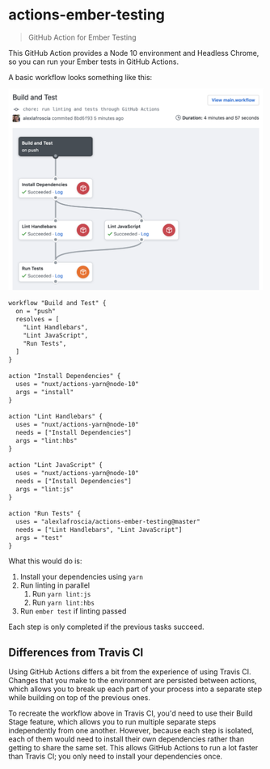 # actions-ember-testing

> GitHub Action for Ember Testing

This GitHub Action provides a Node 10 environment and Headless Chrome, so you can run your Ember tests in GitHub Actions.

A basic workflow looks something like this:

![Example Workflow](docs/workflow-screenshot.png)

```hcl
workflow "Build and Test" {
  on = "push"
  resolves = [
    "Lint Handlebars",
    "Lint JavaScript",
    "Run Tests",
  ]
}

action "Install Dependencies" {
  uses = "nuxt/actions-yarn@node-10"
  args = "install"
}

action "Lint Handlebars" {
  uses = "nuxt/actions-yarn@node-10"
  needs = ["Install Dependencies"]
  args = "lint:hbs"
}

action "Lint JavaScript" {
  uses = "nuxt/actions-yarn@node-10"
  needs = ["Install Dependencies"]
  args = "lint:js"
}

action "Run Tests" {
  uses = "alexlafroscia/actions-ember-testing@master"
  needs = ["Lint Handlebars", "Lint JavaScript"]
  args = "test"
}
```

What this would do is:

1. Install your dependencies using `yarn`
2. Run linting in parallel
   1. Run `yarn lint:js`
   1. Run `yarn lint:hbs`
3. Run `ember test` if linting passed

Each step is only completed if the previous tasks succeed.

## Differences from Travis CI

Using GitHub Actions differs a bit from the experience of using Travis CI. Changes that you make to the environment are persisted between actions, which allows you to break up each part of your process into a separate step while building on top of the previous ones.

To recreate the workflow above in Travis CI, you'd need to use their Build Stage feature, which allows you to run multiple separate steps independently from one another. However, because each step is isolated, each of them would need to install their own dependencies rather than getting to share the same set. This allows GitHub Actions to run a lot faster than Travis CI; you only need to install your dependencies once.
